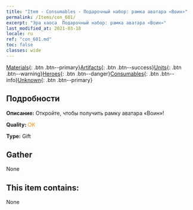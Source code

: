 ```yaml
---
title: "Item - Consumables - Подарочный набор: рамка аватара «Воин»"
permalink: /Items/con_601/
excerpt: "Эра хаоса  Подарочный набор: рамка аватара «Воин»"
last_modified_at: 2021-03-18
locale: ru
ref: "con_601.md"
toc: false
classes: wide
---
```

 [Materials](/ru/Items/){: .btn .btn--primary}[Artifacts](/ru/Items/Artifacts/){: .btn .btn--success}[Units](/ru/Items/Units/){: .btn .btn--warning}[Heroes](/ru/Items/Heroes/){: .btn .btn--danger}[Consumables](/ru/Items/Consumables/){: .btn .btn--info}[Unknown](/ru/Items/Unknown/){: .btn .btn--primary}

## Подробности
 **Описание:** Откройте, чтобы получить рамку аватара «Воин»!

 **Quality:** <span style="color: #FF8C00">OK</span>

 **Type:** Gift

## Gather

  None

## This item contains:

  None

